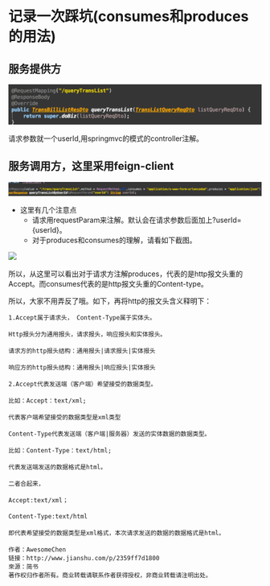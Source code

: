 # 记录一次踩坑(consumes和produces的用法)
## 服务提供方
![](../images/produces.png)
 
请求参数就一个userId,用springmvc的模式的controller注解。

## 服务调用方，这里采用feign-client
![](../images/consumes.png)

* 这里有几个注意点
    - 请求用requestParam来注解。默认会在请求参数后面加上?userId={userId}。
    - 对于produces和consumes的理解，请看如下截图。

![](../images/comsumes1.png)

所以，从这里可以看出对于请求方注解produces，代表的是http报文头重的Accept。而consumes代表的是http报文头重的Content-type。

所以，大家不用弄反了哦。如下，再将http的报文头含义释明下：

```
1.Accept属于请求头， Content-Type属于实体头。

Http报头分为通用报头，请求报头，响应报头和实体报头。

请求方的http报头结构：通用报头|请求报头|实体报头

响应方的http报头结构：通用报头|响应报头|实体报头

2.Accept代表发送端（客户端）希望接受的数据类型。

比如：Accept：text/xml;

代表客户端希望接受的数据类型是xml类型

Content-Type代表发送端（客户端|服务器）发送的实体数据的数据类型。

比如：Content-Type：text/html;

代表发送端发送的数据格式是html。

二者合起来，

Accept:text/xml；

Content-Type:text/html

即代表希望接受的数据类型是xml格式，本次请求发送的数据的数据格式是html。

作者：AwesomeChen
链接：http://www.jianshu.com/p/2359ff7d1800
來源：简书
著作权归作者所有。商业转载请联系作者获得授权，非商业转载请注明出处。
```